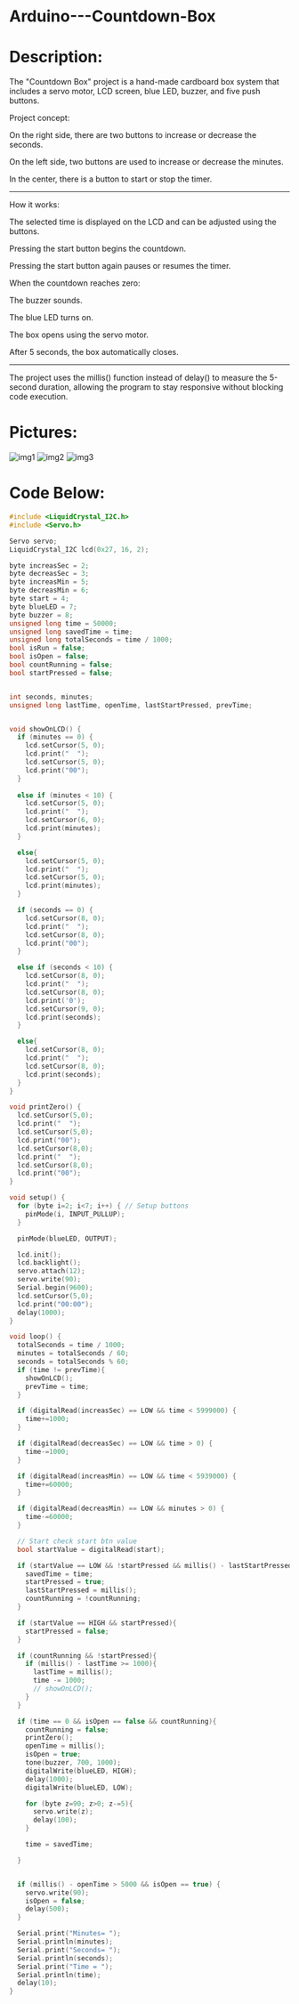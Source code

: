 # Arduino---Countdown-Box

# Description:
The "Countdown Box" project is a hand-made cardboard box system that includes a servo motor, LCD screen, blue LED, buzzer, and five push buttons.

Project concept:

On the right side, there are two buttons to increase or decrease the seconds.

On the left side, two buttons are used to increase or decrease the minutes.

In the center, there is a button to start or stop the timer.

---

How it works:

The selected time is displayed on the LCD and can be adjusted using the buttons.

Pressing the start button begins the countdown.

Pressing the start button again pauses or resumes the timer.

When the countdown reaches zero:

The buzzer sounds.

The blue LED turns on.

The box opens using the servo motor.

After 5 seconds, the box automatically closes.

---

The project uses the millis() function instead of delay() to measure the 5-second duration, allowing the program to stay responsive without blocking code execution.


# Pictures:
![img1]()
![img2]()
![img3]()



# Code Below:
```cpp
#include <LiquidCrystal_I2C.h>
#include <Servo.h>

Servo servo;
LiquidCrystal_I2C lcd(0x27, 16, 2);

byte increasSec = 2;
byte decreasSec = 3;
byte increasMin = 5;
byte decreasMin = 6;
byte start = 4;
byte blueLED = 7;
byte buzzer = 8;
unsigned long time = 50000;
unsigned long savedTime = time;
unsigned long totalSeconds = time / 1000;
bool isRun = false;
bool isOpen = false;
bool countRunning = false;
bool startPressed = false;


int seconds, minutes;
unsigned long lastTime, openTime, lastStartPressed, prevTime;


void showOnLCD() {
  if (minutes == 0) {
    lcd.setCursor(5, 0);
    lcd.print("  ");
    lcd.setCursor(5, 0);
    lcd.print("00");
  }
  
  else if (minutes < 10) {
    lcd.setCursor(5, 0);
    lcd.print("  ");
    lcd.setCursor(6, 0);
    lcd.print(minutes);
  }

  else{
    lcd.setCursor(5, 0);
    lcd.print("  ");
    lcd.setCursor(5, 0);
    lcd.print(minutes);
  }

  if (seconds == 0) {
    lcd.setCursor(8, 0);
    lcd.print("  ");
    lcd.setCursor(8, 0);
    lcd.print("00");
  }

  else if (seconds < 10) {
    lcd.setCursor(8, 0);
    lcd.print("  ");
    lcd.setCursor(8, 0);
    lcd.print('0');
    lcd.setCursor(9, 0);
    lcd.print(seconds);
  }

  else{
    lcd.setCursor(8, 0);
    lcd.print("  ");
    lcd.setCursor(8, 0);
    lcd.print(seconds);
  }
}

void printZero() {
  lcd.setCursor(5,0);
  lcd.print("  ");
  lcd.setCursor(5,0);
  lcd.print("00");
  lcd.setCursor(8,0);
  lcd.print("  ");
  lcd.setCursor(8,0);
  lcd.print("00");
}

void setup() {
  for (byte i=2; i<7; i++) { // Setup buttons
    pinMode(i, INPUT_PULLUP);
  }

  pinMode(blueLED, OUTPUT);

  lcd.init();
  lcd.backlight();
  servo.attach(12);
  servo.write(90);
  Serial.begin(9600);
  lcd.setCursor(5,0);
  lcd.print("00:00");
  delay(1000);
}

void loop() {
  totalSeconds = time / 1000;
  minutes = totalSeconds / 60;
  seconds = totalSeconds % 60;
  if (time != prevTime){
    showOnLCD();
    prevTime = time;
  }

  if (digitalRead(increasSec) == LOW && time < 5999000) {
    time+=1000;
  }

  if (digitalRead(decreasSec) == LOW && time > 0) {
    time-=1000;
  }

  if (digitalRead(increasMin) == LOW && time < 5939000) {
    time+=60000;
  }

  if (digitalRead(decreasMin) == LOW && minutes > 0) {
    time-=60000;
  }

  // Start check start btn value
  bool startValue = digitalRead(start);

  if (startValue == LOW && !startPressed && millis() - lastStartPressed > 300) {
    savedTime = time;
    startPressed = true;
    lastStartPressed = millis();
    countRunning = !countRunning;
  }

  if (startValue == HIGH && startPressed){
    startPressed = false;
  }

  if (countRunning && !startPressed){
    if (millis() - lastTime >= 1000){
      lastTime = millis();
      time -= 1000;
      // showOnLCD();
    }   
  }

  if (time == 0 && isOpen == false && countRunning){
    countRunning = false;
    printZero();
    openTime = millis();
    isOpen = true;
    tone(buzzer, 700, 1000);
    digitalWrite(blueLED, HIGH);
    delay(1000);
    digitalWrite(blueLED, LOW);

    for (byte z=90; z>0; z-=5){
      servo.write(z);
      delay(100);
    }

    time = savedTime;

  }


  if (millis() - openTime > 5000 && isOpen == true) {
    servo.write(90);
    isOpen = false;
    delay(500);
  }

  Serial.print("Minutes= ");
  Serial.println(minutes);
  Serial.print("Seconds= ");
  Serial.println(seconds);
  Serial.print("Time = ");
  Serial.println(time);
  delay(10);
}

```
